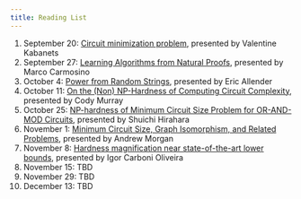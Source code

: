```yaml
---
title: Reading List
---
```


1. September 20: [Circuit minimization problem][KC00],
   presented by Valentine Kabanets
2. September 27: [Learning Algorithms from Natural Proofs][CIKK16],
   presented by Marco Carmosino
3. October 4: [Power from Random Strings][ABKvMR06], presented by Eric
   Allender
4. October 11: [On the (Non) NP-Hardness of Computing Circuit
   Complexity][MW17], presented by Cody Murray
5. October 25: [NP-hardness of Minimum Circuit Size Problem for
   OR-AND-MOD Circuits][HOS18], presented by Shuichi Hirahara
6. November 1: [Minimum Circuit Size, Graph Isomorphism, and Related Problems][AGvMMM18], presented by Andrew Morgan
7. November 8: [Hardness magnification near state-of-the-art lower bounds][OPS18], presented by Igor Carboni Oliveira
8. November 15: TBD
9. November 29: TBD
10. December 13: TBD

<!-- [NP-hardness of Minimum Circuit Size Problem for
   OR-AND-MOD Circuits][HOS18], presented by Shuichi Hirahara -->
   
[ABKvMR06]: https://epubs.siam.org/doi/10.1137/050628994
[OPS18]: https://eccc.weizmann.ac.il/report/2018/158/
[KC00]: https://dl.acm.org/citation.cfm?doid=335305.335314
[CIKK16]: http://drops.dagstuhl.de/opus/volltexte/2016/5855/
[HOS18]: http://drops.dagstuhl.de/opus/volltexte/2018/8883/
[MW17]: http://www.theoryofcomputing.org/articles/v013a004/
[AGvMMM18]: http://pages.cs.wisc.edu/~amorgan/publications/isomktp.html

<!-- slot in igor somewhere -- mag mcsp/mktp -->

<!-- mrnial arithmetic natural proofs? (idea arithmetic mcsp -->

<!-- toni's paper on NP-hardness of pac-learning random halfpspaces -->

<!-- state of the art in upper bounds on real mcsp? NOT natural proofs -->

<!-- succinct mcsp? work by umans? approximtion versions in pi2? -->

<!-- On the Average-Case Complexity of MCSP and Its Variants? maybe
covered by hardness magnification -->

<!-- shuichi/eric: New Insights on the (Non-)Hardness of Circuit Minimization and Related Problems. -->
